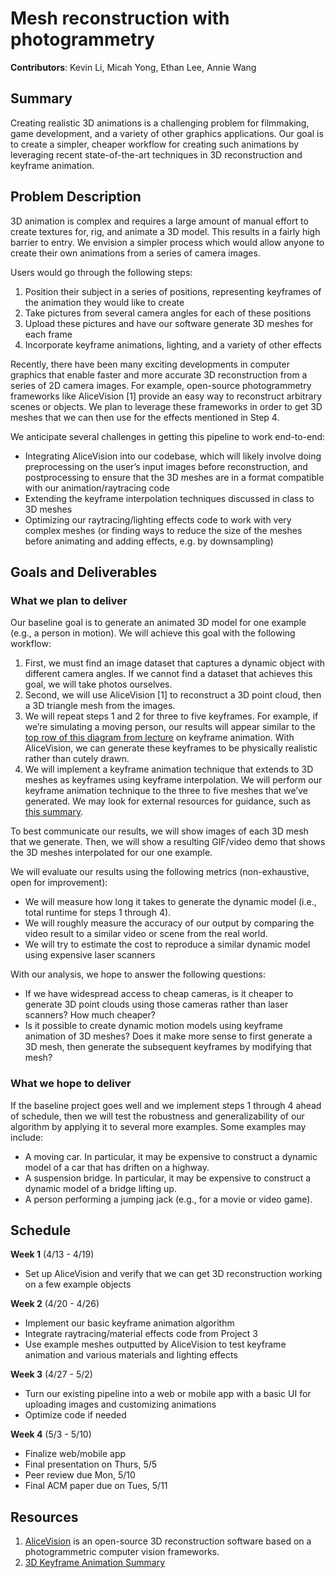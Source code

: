 # Mesh reconstruction with photogrammetry

**Contributors**: Kevin Li, Micah Yong, Ethan Lee, Annie Wang

## Summary

Creating realistic 3D animations is a challenging problem for filmmaking, game development, and a variety of other graphics applications. Our goal is to create a simpler, cheaper workflow for creating such animations by leveraging recent state-of-the-art techniques in 3D reconstruction and keyframe animation. 

## Problem Description

3D animation is complex and requires a large amount of manual effort to create textures for, rig, and animate a 3D model. This results in a fairly high barrier to entry. We envision a simpler process which would allow anyone to create their own animations from a series of camera images. 

Users would go through the following steps:
1. Position their subject in a series of positions, representing keyframes of the animation they would like to create
2. Take pictures from several camera angles for each of these positions
3. Upload these pictures and have our software generate 3D meshes for each frame 
4. Incorporate keyframe animations, lighting, and a variety of other effects 

Recently, there have been many exciting developments in computer graphics that enable faster and more accurate 3D reconstruction from a series of 2D camera images. For example, open-source photogrammetry frameworks like AliceVision [1] provide an easy way to reconstruct arbitrary scenes or objects. We plan to leverage these frameworks in order to get 3D meshes that we can then use for the effects mentioned in Step 4.

We anticipate several challenges in getting this pipeline to work end-to-end:
- Integrating AliceVision into our codebase, which will likely involve doing preprocessing on the user’s input images before reconstruction, and postprocessing to ensure that the 3D meshes are in a format compatible with our animation/raytracing code
- Extending the keyframe interpolation techniques discussed in class to 3D meshes
- Optimizing our raytracing/lighting effects code to work with very complex meshes (or finding ways to reduce the size of the meshes before animating and adding effects, e.g. by downsampling)

## Goals and Deliverables

### What we plan to deliver
Our baseline goal is to generate an animated 3D model for one example (e.g., a person in motion). We will achieve this goal with the following workflow: 
1. First, we must find an image dataset that captures a dynamic object with different camera angles. If we cannot find a dataset that achieves this goal, we will take photos ourselves.
2. Second, we will use AliceVision [1] to reconstruct a 3D point cloud, then a 3D triangle mesh from the images. 
3. We will repeat steps 1 and 2 for three to five keyframes. For example, if we’re simulating a moving person, our results will appear similar to the [top row of this diagram from lecture](​​https://cs184.eecs.berkeley.edu/sp22/lecture/16-42/intro-to-animation) on keyframe animation. With AliceVision, we can generate these keyframes to be physically realistic rather than cutely drawn. 
4. We will implement a keyframe animation technique that extends to 3D meshes as keyframes using keyframe interpolation. We will perform our keyframe animation technique to the three to five meshes that we’ve generated. We may look for external resources for guidance, such as [this summary](​​https://web.arch.virginia.edu/arch545/handouts/keyframing.html). 

To best communicate our results, we will show images of each 3D mesh that we generate. Then, we will show a resulting GIF/video demo that shows the 3D meshes interpolated for our one example. 

We will evaluate our results using the following metrics (non-exhaustive, open for improvement): 
- We will measure how long it takes to generate the dynamic model (i.e., total runtime for steps 1 through 4). 
- We will roughly measure the accuracy of our output by comparing the video result to a similar video or scene from the real world. 
- We will try to estimate the cost to reproduce a similar dynamic model using expensive laser scanners

With our analysis, we hope to answer the following questions:
- If we have widespread access to cheap cameras, is it cheaper to generate 3D point clouds using those cameras rather than laser scanners? How much cheaper? 
- Is it possible to create dynamic motion models using keyframe animation of 3D meshes? Does it make more sense to first generate a 3D mesh, then generate the subsequent keyframes by modifying that mesh?

### What we hope to deliver
If the baseline project goes well and we implement steps 1 through 4 ahead of schedule, then we will test the robustness and generalizability of our algorithm by applying it to several more examples. Some examples may include: 
- A moving car. In particular, it may be expensive to construct a dynamic model of a car that has driften on a highway.
- A suspension bridge. In particular, it may be expensive to construct a dynamic model of a bridge lifting up.
- A person performing a jumping jack (e.g., for a movie or video game). 


## Schedule 

**Week 1** (4/13 - 4/19)
- Set up AliceVision and verify that we can get 3D reconstruction working on a few example objects

**Week 2** (4/20 - 4/26)
- Implement our basic keyframe animation algorithm
- Integrate raytracing/material effects code from Project 3
- Use example meshes outputted by AliceVision to test keyframe animation and various materials and lighting effects

**Week 3** (4/27 - 5/2)
- Turn our existing pipeline into a web or mobile app with a basic UI for uploading images and customizing animations
- Optimize code if needed

**Week 4** (5/3 - 5/10)
- Finalize web/mobile app
- Final presentation on Thurs, 5/5
- Peer review due Mon, 5/10
- Final ACM paper due on Tues, 5/11


## Resources
1. [AliceVision](https://github.com/alicevision/meshroom) is an open-source 3D reconstruction software based on a photogrammetric computer vision frameworks. 
2. [3D Keyframe Animation Summary](https://web.arch.virginia.edu/arch545/handouts/keyframing.html) 
